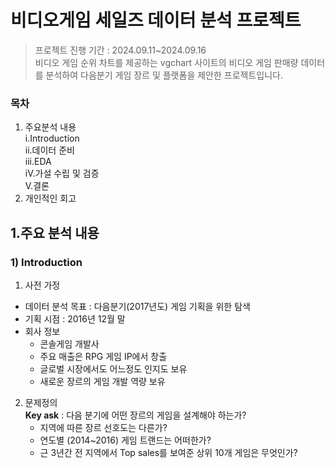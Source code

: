 # 비디오게임 세일즈 데이터 분석 프로젝트
> 프로젝트 진행 기간 : 2024.09.11~2024.09.16   
> 비디오 게임 순위 차트를 제공하는 vgchart 사이트의 비디오 게임 판매량 데이터를 분석하여 다음분기 게임 장르 및 플랫폼을 제안한 프로젝트입니다.

### 목차
1. 주요분석 내용   
   i.Introduction   
   ii.데이터 준비   
   iii.EDA   
   iV.가설 수립 및 검증   
   V.결론
2. 개인적인 회고
## 1.주요 분석 내용
### 1) Introduction
1. 사전 가정
* 데이터 분석 목표 : 다음분기(2017년도) 게임 기획을 위한 탐색
* 기획 시점 : 2016년 12월 말
* 회사 정보
  * 콘솔게임 개발사
  * 주요 매출은 RPG 게임 IP에서 창출
  * 글로벌 시장에서도 어느정도 인지도 보유
  * 새로운 장르의 게임 개발 역량 보유
2. 문제정의   
  **Key ask** : 다음 분기에 어떤 장르의 게임을 설계해야 하는가?
    * 지역에 따른 장르 선호도는 다른가?
    * 연도별 (2014~2016) 게임 트랜드는 어떠한가?
    * 근 3년간 전 지역에서 Top sales를 보여준 상위 10개 게임은 무엇인가?
